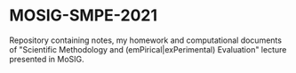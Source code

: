 # MOSIG-SMPE-2021
Repository containing notes, my homework and computational documents of "Scientific Methodology and (emPirical|exPerimental) Evaluation" lecture presented in MoSIG.
